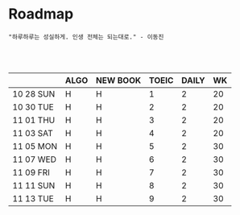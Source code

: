 # Roadmap

```
"하루하루는 성실하게. 인생 전체는 되는대로." - 이동진
```



<br><br>

|           | ALGO | NEW BOOK | TOEIC | DAILY | WK   |
| --------- | ---- | -------- | ----- | ----- | ---- |
| 10 28 SUN | H    | H        | 1     | 2     | 20   |
| 10 30 TUE | H    | H        | 2     | 2     | 20   |
| 11 01 THU | H    | H        | 3     | 2     | 20   |
| 11 03 SAT | H    | H        | 4     | 2     | 20   |
| 11 05 MON | H    | H        | 5     | 2     | 30   |
| 11 07 WED | H    | H        | 6     | 2     | 30   |
| 11 09 FRI | H    | H        | 7     | 2     | 30   |
| 11 11 SUN | H    | H        | 8     | 2     | 30   |
| 11 13 TUE | H    | H        | 9     | 2     | 30   |

<br><br>

